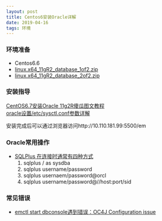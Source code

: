 ```yaml
---
layout: post
title: Centos6安装Oracle详解
date: 2019-04-16
tags: 环境
---  
```


### 环境准备  
- Centos6.6
- [linux.x64_11gR2_database_1of2.zip](https://www.oracle.com/technetwork/database/enterprise-edition/downloads/112010-linx8664soft-100572.html)
- [linux.x64_11gR2_database_2of2.zip](https://www.oracle.com/technetwork/database/enterprise-edition/downloads/112010-linx8664soft-100572.html)

### 安装指导
[CentOS6.7安装Oracle 11g2R傻瓜图文教程](https://blog.csdn.net/vampirehgg/article/details/51534306)  
[oracle设置/etc/sysctl.conf参数详解](https://blog.51cto.com/605621540/1946578)  

安装完成后可以通过浏览器访问http://10.110.181.99:5500/em  

### Oracle常用操作
- [SQLPlus 在连接时通常有四种方式](https://blog.csdn.net/u010533843/article/details/79567189)
  1. sqlplus / as sysdba
  2. sqlplus username/password
  3. sqlplus usernaem/password@orcl
  4. sqlplus username/password@//host:port/sid  

### 常见错误
- [emctl start dbconsole遇到错误：OC4J Configuration issue](https://blog.csdn.net/pilearn/article/details/8817937)  
